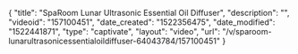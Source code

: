 {
    "title": "SpaRoom Lunar Ultrasonic Essential Oil Diffuser",
    "description": "",
    "videoid": "157100451",
    "date_created": "1522356475",
    "date_modified": "1522441871",
    "type": "captivate",
    "layout": "video",
    "url": "\/v\/sparoom-lunarultrasonicessentialoildiffuser-64043784\/157100451"
}